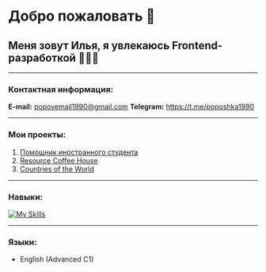 # Добро пожаловать 👋
## Меня зовут Илья, я увлекаюсь Frontend-разработкой 👨‍💻🌐

***

### Контактная информация:
**E-mail:** popovemail1990@gmail.com
**Telegram:** https://t.me/poposhka1990

***

### Мои проекты:
1. [Помощник иностранного студента](https://poposhka1990.github.io/international-student-assistant-js/)
2. [Resource Coffee House](https://rolling-scopes-school.github.io/poposhka1990-JSFE2023Q4/)
3. [Countries of the World](https://poposhka1990.github.io/4p22-final-project-ilya-popov/)

***

### Навыки:
[![My Skills](https://skillicons.dev/icons?i=html,css,javascript,react,figma,git)](https://skillicons.dev)

***

### Языки:
* English (Advanced C1)
